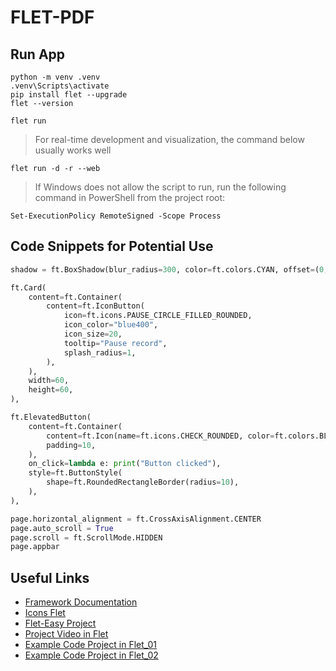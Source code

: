 # FLET-PDF

## Run App

```
python -m venv .venv
.venv\Scripts\activate
pip install flet --upgrade
flet --version
```
```
flet run
```
> For real-time development and visualization, the command below usually works well
```
flet run -d -r --web
```

> If Windows does not allow the script to run, run the following command in PowerShell from the project root:
```
Set-ExecutionPolicy RemoteSigned -Scope Process
```

## Code Snippets for Potential Use
```python
shadow = ft.BoxShadow(blur_radius=300, color=ft.colors.CYAN, offset=(0, 0), blur_style="outer"),

ft.Card(
    content=ft.Container(
        content=ft.IconButton(
            icon=ft.icons.PAUSE_CIRCLE_FILLED_ROUNDED,
            icon_color="blue400",
            icon_size=20,
            tooltip="Pause record",
            splash_radius=1,
        ),
    ),
    width=60,
    height=60,
),

ft.ElevatedButton(
    content=ft.Container(
        content=ft.Icon(name=ft.icons.CHECK_ROUNDED, color=ft.colors.BLUE),
        padding=10,
    ),
    on_click=lambda e: print("Button clicked"),
    style=ft.ButtonStyle(
        shape=ft.RoundedRectangleBorder(radius=10),
    ),
),

page.horizontal_alignment = ft.CrossAxisAlignment.CENTER
page.auto_scroll = True
page.scroll = ft.ScrollMode.HIDDEN
page.appbar
```

## Useful Links
- [Framework Documentation](https://flet.dev/docs/)
- [Icons Flet](https://gallery.flet.dev/icons-browser/)
- [Flet-Easy Project](https://github.com/Daxexs/flet-easy/tree/main/tests/flet-fastapi)
- [Project Video in Flet](https://www.youtube.com/watch?v=kGNp24U5Oyo)
- [Example Code Project in Flet_01](https://github.com/flet-dev/examples/blob/main/python/tutorials/calc/calc.py)
- [Example Code Project in Flet_02](https://github.com/flet-dev/examples/blob/main/python/tutorials/chat/chat.py)
